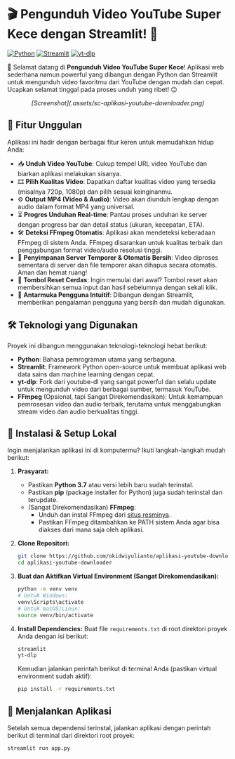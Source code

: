 # 🎬 Pengunduh Video YouTube Super Kece dengan Streamlit! 🚀

[![Python](https://img.shields.io/badge/Python-3.7%2B-blue?style=for-the-badge&logo=python)](https://www.python.org/)
[![Streamlit](https://img.shields.io/badge/Streamlit-Terbaru-ff69b4?style=for-the-badge&logo=streamlit)](https://streamlit.io)
[![yt-dlp](https://img.shields.io/badge/yt--dlp-Terbaru-brightgreen?style=for-the-badge)](https://github.com/yt-dlp/yt-dlp)

👋 Selamat datang di **Pengunduh Video YouTube Super Kece**! Aplikasi web sederhana namun powerful yang dibangun dengan Python dan Streamlit untuk mengunduh video favoritmu dari YouTube dengan mudah dan cepat. Ucapkan selamat tinggal pada proses unduh yang ribet! 😉

<p align="center">
  <em>[Screenshot](.assets/sc-aplikasi-youtube-downloader.png)</em>
</p>

## 🌟 Fitur Unggulan

Aplikasi ini hadir dengan berbagai fitur keren untuk memudahkan hidup Anda:

* 📥 **Unduh Video YouTube**: Cukup tempel URL video YouTube dan biarkan aplikasi melakukan sisanya.
* 🎞️ **Pilih Kualitas Video**: Dapatkan daftar kualitas video yang tersedia (misalnya 720p, 1080p) dan pilih sesuai keinginanmu.
* ⚙️ **Output MP4 (Video & Audio)**: Video akan diunduh lengkap dengan audio dalam format MP4 yang universal.
* ⏳ **Progres Unduhan Real-time**: Pantau proses unduhan ke server dengan progress bar dan detail status (ukuran, kecepatan, ETA).
* 🛠️ **Deteksi FFmpeg Otomatis**: Aplikasi akan mendeteksi keberadaan FFmpeg di sistem Anda. FFmpeg disarankan untuk kualitas terbaik dan penggabungan format video/audio resolusi tinggi.
* 🧹 **Penyimpanan Server Temporer & Otomatis Bersih**: Video diproses sementara di server dan file temporer akan dihapus secara otomatis. Aman dan hemat ruang!
* 🔄 **Tombol Reset Cerdas**: Ingin memulai dari awal? Tombol reset akan membersihkan semua input dan hasil sebelumnya dengan sekali klik.
* 🎨 **Antarmuka Pengguna Intuitif**: Dibangun dengan Streamlit, memberikan pengalaman pengguna yang bersih dan mudah digunakan.

## 🛠️ Teknologi yang Digunakan

Proyek ini dibangun menggunakan teknologi-teknologi hebat berikut:

* **Python**: Bahasa pemrograman utama yang serbaguna.
* **Streamlit**: Framework Python open-source untuk membuat aplikasi web data sains dan machine learning dengan cepat.
* **yt-dlp**: Fork dari youtube-dl yang sangat powerful dan selalu update untuk mengunduh video dari berbagai sumber, termasuk YouTube.
* **FFmpeg** (Opsional, tapi Sangat Direkomendasikan): Untuk kemampuan pemrosesan video dan audio terbaik, terutama untuk menggabungkan stream video dan audio berkualitas tinggi.

## 🚀 Instalasi & Setup Lokal

Ingin menjalankan aplikasi ini di komputermu? Ikuti langkah-langkah mudah berikut:

1.  **Prasyarat:**
    * Pastikan **Python 3.7** atau versi lebih baru sudah terinstal.
    * Pastikan **pip** (package installer for Python) juga sudah terinstal dan terupdate.
    * (Sangat Direkomendasikan) **FFmpeg**:
        * Unduh dan instal FFmpeg dari [situs resminya](https://ffmpeg.org/download.html).
        * Pastikan FFmpeg ditambahkan ke PATH sistem Anda agar bisa diakses dari mana saja oleh aplikasi.

2.  **Clone Repositori:**
    ```bash
    git clone https://github.com/okidwiyulianto/aplikasi-youtube-downloader.git
    cd aplikasi-youtube-downloader
    ```

3.  **Buat dan Aktifkan Virtual Environment (Sangat Direkomendasikan):**
    ```bash
    python -m venv venv
    # Untuk Windows:
    venv\Scripts\activate
    # Untuk macOS/Linux:
    source venv/bin/activate
    ```

4.  **Install Dependencies:**
    Buat file `requirements.txt` di root direktori proyek Anda dengan isi berikut:
    ```txt
    streamlit
    yt-dlp
    ```
    Kemudian jalankan perintah berikut di terminal Anda (pastikan virtual environment sudah aktif):
    ```bash
    pip install -r requirements.txt
    ```

## 🏃 Menjalankan Aplikasi

Setelah semua dependensi terinstal, jalankan aplikasi dengan perintah berikut di terminal dari direktori root proyek:

```bash
streamlit run app.py
```